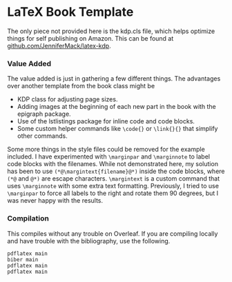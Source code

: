 # LaTeX Book Template

The only piece not provided here is the kdp.cls file, which helps optimize things for self publishing on Amazon. This can be found at [github.com/JenniferMack/latex-kdp](https://github.com/JenniferMack/latex-kdp).


### Value Added
The value added is just in gathering a few different things. The advantages over another template from the book class might be
* KDP class for adjusting page sizes. 
* Adding images at the beginning of each new part in the book with the epigraph package. 
* Use of the lstlistings package for inline code and code blocks.
* Some custom helper commands like `\code{}` or `\link{}{}` that simplify other commands.


Some more things in the style files could be removed for the example included. I have experimented with `\marginpar` and `\marginnote` to label code blocks with the filenames. While not demonstrated here, my solution has been to use `(*@\margintext{filename}@*)` inside the code blocks, where `(*@` and `@*)` are escape characters. `\margintext` is a custom command that uses `\marginnote` with some extra text formatting. Previously, I tried to use `\marginpar` to force all labels to the right and rotate them 90 degrees, but I was never happy with the results. 

### Compilation

This compiles without any trouble on Overleaf. If you are compiling locally and have trouble with the bibliography, use the following.

```
pdflatex main
biber main
pdflatex main
pdflatex main
```
